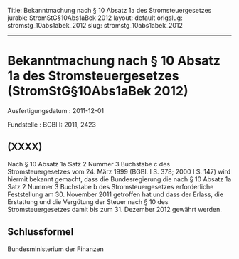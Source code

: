 Title: Bekanntmachung nach § 10 Absatz 1a des Stromsteuergesetzes
jurabk: StromStG§10Abs1aBek 2012
layout: default
origslug: stromstg_10abs1abek_2012
slug: stromstg_10abs1abek_2012

---

# Bekanntmachung nach § 10 Absatz 1a des Stromsteuergesetzes (StromStG§10Abs1aBek 2012)

Ausfertigungsdatum
:   2011-12-01

Fundstelle
:   BGBl I: 2011, 2423


## (XXXX)

Nach § 10 Absatz 1a Satz 2 Nummer 3 Buchstabe c des
Stromsteuergesetzes vom 24. März 1999 (BGBl. I S. 378; 2000 I S. 147)
wird hiermit bekannt gemacht, dass die Bundesregierung die nach § 10
Absatz 1a Satz 2 Nummer 3 Buchstabe b des Stromsteuergesetzes
erforderliche Feststellung am 30. November 2011 getroffen hat und dass
der Erlass, die Erstattung und die Vergütung der Steuer nach § 10 des
Stromsteuergesetzes damit bis zum 31. Dezember 2012 gewährt werden.


## Schlussformel

Bundesministerium der Finanzen

